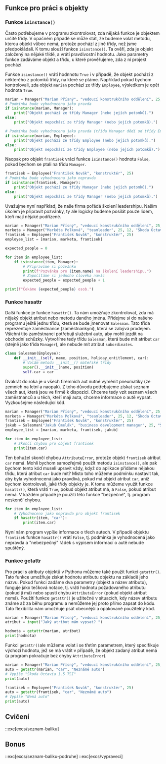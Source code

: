 ## Funkce pro práci s objekty

### Funkce `isinstance()`

Často potřebujeme v programu zkontrolovat, zda nějaká funkce je objektem určité třídy. V opačném případě se může stát, že budeme volat metodu, kterou objekt vůbec nemá, protože pochází z jiné třídy, než jsme předpokládali. K tomu slouží funkce `isinstance()`. Ta ověří, zda je objekt založený na nějaké třídě, a vrátí pravdivostní hodnotu. Jako parametry funkce zadáváme objekt a třídu, u které prověřujeme, zda z ní projekt pochází.

Funkce `isinstance()` vrátí hodnnotu `True` i v případě, že objekt pochází z některého z potomků třídy, na které se ptáme. Například pokud bychom kontrolovali, zda objekt `marian` pochází ze třídy `Employee`, výsledkem je opět hodnota `True`.

```python
marian = Manager("Marian Přísný", "vedoucí konstrukčního oddělení", 25, 5, "Škoda Octavia 1.5 TSI")
# Podmínka bude vyhodnocena jako pravda
if isinstance(marian, Manager):
    print("Objekt pochází ze třídy Manager (nebo jejích potomků).")
else:
    print("Objekt nepochází ze třídy Manager (nebo jejích potomků).")

# Podmínka bude vyhodnocena jako pravda (třída Manager dědí od třídy Employee)
if isinstance(marian, Employee):
    print("Objekt pochází ze třídy Employee (nebo jejích potomků).")
else:
    print("Objekt nepochází ze třídy Employee (nebo jejích potomků).")
```

Naopak pro objekt `frantisek` vrácí funkce `isinstance()` hodnotu `False`, pokud bychom se ptali na třídu `Manager`.

```python
frantisek = Employee("František Novák", "konstruktér", 25)
# Podmínka bude vyhodnocena jako nepravda
if isinstance(frantisek, Manager):
    print("Objekt pochází ze třídy Manager (nebo jejích potomků).")
else:
    print("Objekt nepochází ze třídy Manager (nebo jejích potomků).")
```

Uvažujme nyní například, že naše firma pořádá školení leadershipu. Naším úkolem je připravit pozvánky, ty ale logicky budeme posílát pouze lidem, kteří mají nějaké podřízené.

```py
marian = Manager("Marian Přísný", "vedoucí konstrukčního oddělení", 25, 5, "Škoda Octavia 1.5 TSI")
marketa = Manager("Markéta Polková", "teamleader", 25, 12, "Škoda Octavia RS")
frantisek = Employee("František Novák", "konstruktér", 25)
employee_list = [marian, marketa, frantisek]

expected_people = 0

for item in employee_list:
    if isinstance(item, Manager):
        # Připravíme si pozvánku
        print(f"Pozvánka pro {item.name} na školení leadershipu.")
        # Započítáme si jednoho člověka navíc
        expected_people = expected_people + 1

print(f"Čekáme {expected_people} osob.")
```

### Funkce hasattr

Další funkce je funkce `hasattr()`. Ta nám umožňuje zkontrolovat, zda má nějaký objekt atribut nebo metodu daného jména. Přidejme si do našeho programu ještě jednu třídu, která se bude jmenovat `Salesman`. Tato třída reprezentuje zaměstnance (zaměstnankyni), která se zabývá prodejem. Všichni tito zaměstnanci potřebují služební auto, aby mohli jezdit na obchodní schůzky. Vytvoříme tedy třídu `Salesman`, která bude mít atribut `car` (stejně jako třída `Manager`), ale nebude mít atribut `subordinates`.

```py
class Salesman(Employee):
    def __init__(self, name, position, holiday_entitlement, car):
        # Volám metodu __init__() mateřské třídy
        super().__init__(name, position)
        self.car = car
```

Dvakrát do roka je u všech firemních aut nutné vyměnit pneumatiky (ze zemních na letní a naopak). Z toho důvodu potřebujeme získat seznam všech aut, která jsou ve firmě k dispozici. Chceme tedy vzít seznam všech zaměstnanců a u těch, kteří mají auta, chceme informace o autě vypsat. Vyzkoušejme následující kód.

```py
marian = Manager("Marian Přísný", "vedoucí konstrukčního oddělení", 25, 5, "Škoda Octavia 1.5 TSI")
marketa = Manager("Markéta Polková", "teamleader", 25, 12, "Škoda Octavia RS")
frantisek = Employee("František Novák", "konstruktér", 25)
jakub = Salesman("Jakub Čmelák", "business development manager", 25, "Škoda Octavia Scout")
employee_list = [marian, marketa, frantisek, jakub]

for item in employee_list:
    # Skončí chybou pro objekt frantisek
    print(item.car)
```

Ten bohužel skončí chybou `AttributeError`, protože objekt `frantisek` atribut `car` nemá. Mohli bychom samozřejmě použít metodu `isinstance()`, ale pak bychom tento kód museli upravit vždy, když do aplikace přidáme nějakou třídu, která atribut `car` bude mít? Místo toho můžeme podmínku nastavit tak, aby byla vyhodnocená jako pravdivá, pokud má objekt atribut `car`, aniž bychom kontrolovali, jaké třídy objekty je. K tomu můžeme využít funkce `hasattr()`, která vrátí `True`, pokud objekt atribut má, a `False`, pokud atribut nemá. V každém případě je použití této funkce "bezpečné", tj. program neskončí chybou.

```py
for item in employee_list:
    # Vyhodnoceno jako nepravda pro objekt frantisek
    if hasattr(item, "car"):
        print(item.car)
```

Nyní nám program vypíše informace o třech autech. V případě objektu `frantisek` funkce `hasattr()` vrátí `False`, tj. podmínka je vyhodnocená jako nepravda a "nebezpečný" řádek s výpisem informací o autě nebude spuštěný.

### Funkce getattr

Pro práci s atributy objektů v Pythonu můžeme také použít funkci `getattr()`. Tato funkce umožňuje získat hodnotu atributu objektu na základě jeho názvu. Pokud funkci zadáme dva parametry (objekt a název atributu), funguje jako tečková notace, tj. vrátí hodnotu požadovaného atributu (pokud ji má) nebo spustí chybu `AttributeError` (pokud objekt atribut nemá). Použití funkce `getattr()` je užitečné v situacích, kdy název atributu známe až za běhu programu a nemůžeme jej proto přímo zapsat do kódu. Tato flexibilita nám umožňuje psát obecnější a opakovaně použitelný kód.

```py
marian = Manager("Marian Přísný", "vedoucí konstrukčního oddělení", 25, 5, "Škoda Octavia 1.5 TSI")
atribut = input("Jaký atribut mám vypsat? ")

hodnota = getattr(marian, atribut)
print(hodnota)
```

Funkci `getattr()`ale můžeme volat i se třetím parametrem, který specifikuje výchozí hodnotu, jež se má vrátit v případě, že objekt zadaný atribut nemá (a program pokračuje bez chyby `AttributeError`).

```python
marian = Manager("Marian Přísný", "vedoucí konstrukčního oddělení", 25, 5, "Škoda Octavia 1.5 TSI")
auto = getattr(marian, "car", "Neznámé auto")
# Vypíše "Škoda Octavia 1.5 TSI"
print(auto)

frantisek = Employee("František Novák", "konstruktér", 25)
auto = getattr(frantisek, "car", "Neznámé auto")
# Vypíše "Nemá auto"
print(auto)
```

## Cvičení

::exc[excs/seznam-baliku]

## Bonus

::exc[excs/seznam-baliku-podruhe]
::exc[excs/vypraveci]
